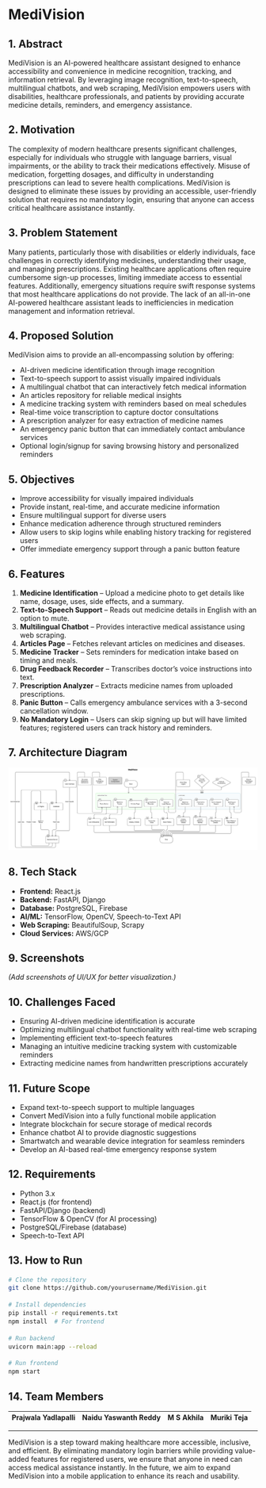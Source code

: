 # MediVision

## 1. Abstract
MediVision is an AI-powered healthcare assistant designed to enhance accessibility and convenience in medicine recognition, tracking, and information retrieval. By leveraging image recognition, text-to-speech, multilingual chatbots, and web scraping, MediVision empowers users with disabilities, healthcare professionals, and patients by providing accurate medicine details, reminders, and emergency assistance.

## 2. Motivation
The complexity of modern healthcare presents significant challenges, especially for individuals who struggle with language barriers, visual impairments, or the ability to track their medications effectively. Misuse of medication, forgetting dosages, and difficulty in understanding prescriptions can lead to severe health complications. MediVision is designed to eliminate these issues by providing an accessible, user-friendly solution that requires no mandatory login, ensuring that anyone can access critical healthcare assistance instantly.

## 3. Problem Statement
Many patients, particularly those with disabilities or elderly individuals, face challenges in correctly identifying medicines, understanding their usage, and managing prescriptions. Existing healthcare applications often require cumbersome sign-up processes, limiting immediate access to essential features. Additionally, emergency situations require swift response systems that most healthcare applications do not provide. The lack of an all-in-one AI-powered healthcare assistant leads to inefficiencies in medication management and information retrieval.

## 4. Proposed Solution
MediVision aims to provide an all-encompassing solution by offering:
- AI-driven medicine identification through image recognition
- Text-to-speech support to assist visually impaired individuals
- A multilingual chatbot that can interactively fetch medical information
- An articles repository for reliable medical insights
- A medicine tracking system with reminders based on meal schedules
- Real-time voice transcription to capture doctor consultations
- A prescription analyzer for easy extraction of medicine names
- An emergency panic button that can immediately contact ambulance services
- Optional login/signup for saving browsing history and personalized reminders

## 5. Objectives
- Improve accessibility for visually impaired individuals
- Provide instant, real-time, and accurate medicine information
- Ensure multilingual support for diverse users
- Enhance medication adherence through structured reminders
- Allow users to skip logins while enabling history tracking for registered users
- Offer immediate emergency support through a panic button feature

## 6. Features
1. **Medicine Identification** – Upload a medicine photo to get details like name, dosage, uses, side effects, and a summary.
2. **Text-to-Speech Support** – Reads out medicine details in English with an option to mute.
3. **Multilingual Chatbot** – Provides interactive medical assistance using web scraping.
4. **Articles Page** – Fetches relevant articles on medicines and diseases.
5. **Medicine Tracker** – Sets reminders for medication intake based on timing and meals.
6. **Drug Feedback Recorder** – Transcribes doctor’s voice instructions into text.
7. **Prescription Analyzer** – Extracts medicine names from uploaded prescriptions.
8. **Panic Button** – Calls emergency ambulance services with a 3-second cancellation window.
9. **No Mandatory Login** – Users can skip signing up but will have limited features; registered users can track history and reminders.

## 7. Architecture Diagram
![Architecture Diagram](assets/images/mediVision-workflow.png)

## 8. Tech Stack
- **Frontend:** React.js
- **Backend:** FastAPI, Django
- **Database:** PostgreSQL, Firebase
- **AI/ML:** TensorFlow, OpenCV, Speech-to-Text API
- **Web Scraping:** BeautifulSoup, Scrapy
- **Cloud Services:** AWS/GCP

## 9. Screenshots
*(Add screenshots of UI/UX for better visualization.)*

## 10. Challenges Faced
- Ensuring AI-driven medicine identification is accurate
- Optimizing multilingual chatbot functionality with real-time web scraping
- Implementing efficient text-to-speech features
- Managing an intuitive medicine tracking system with customizable reminders
- Extracting medicine names from handwritten prescriptions accurately

## 11. Future Scope
- Expand text-to-speech support to multiple languages
- Convert MediVision into a fully functional mobile application
- Integrate blockchain for secure storage of medical records
- Enhance chatbot AI to provide diagnostic suggestions
- Smartwatch and wearable device integration for seamless reminders
- Develop an AI-based real-time emergency response system

## 12. Requirements
- Python 3.x
- React.js (for frontend)
- FastAPI/Django (backend)
- TensorFlow & OpenCV (for AI processing)
- PostgreSQL/Firebase (database)
- Speech-to-Text API

## 13. How to Run
```bash
# Clone the repository
git clone https://github.com/yourusername/MediVision.git

# Install dependencies
pip install -r requirements.txt
npm install  # For frontend

# Run backend
uvicorn main:app --reload

# Run frontend
npm start
```

## 14. Team Members
| **Prajwala Yadlapalli** | **Naidu Yaswanth Reddy** | **M S Akhila** | **Muriki Teja** |
|-------------------------|--------------------------|----------------|---------------|

---

MediVision is a step toward making healthcare more accessible, inclusive, and efficient. By eliminating mandatory login barriers while providing value-added features for registered users, we ensure that anyone in need can access medical assistance instantly. In the future, we aim to expand MediVision into a mobile application to enhance its reach and usability.

